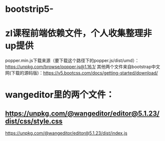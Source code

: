# bootstrip5-
# zl课程前端依赖文件，个人收集整理非up提供 
popper.min.js下载来源（要下载这个路径下的popper.js/dist/umd）：https://unpkg.com/browse/popper.js@1.16.1/ 
其他两个文件来自bootstrap中文网(下载的源码版)：https://v5.bootcss.com/docs/getting-started/download/ 
# wangeditor里的两个文件：
https://unpkg.com/@wangeditor/editor@5.1.23/dist/css/style.css 
--- 
https://unpkg.com/@wangeditor/editor@5.1.23/dist/index.js
